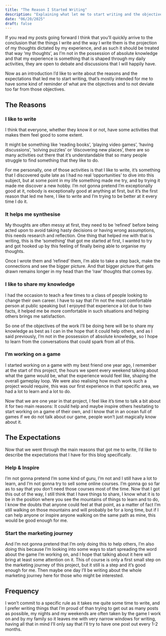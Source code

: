 ```yaml
---
title: "The Reason I Started Writing"
description: "Explaining what let me to start writing and the objectives."
date: "06/20/2025"
draft: false
---
```


If you read my posts going forward I think that you’ll quickly arrive to the conclusion that the things I write and the way I write them is the projection of my thoughts dictated by my experience, and as such it should be treated that way ‘my thoughts’, as I’m not in the possession of absolute knowledge and that my experience is something that is shaped through my daily activities, they are open to debate and discussions that I will happily have.

Now as an introduction I’d like to write about the reasons and the expectations that led me to start writing, that’s mostly intended for me to have some kind of reminder of what are the objectives and to not deviate too far from those objectives.

## The Reasons

### I like to write

I think that everyone, whether they know it or not, have some activities that makes them feel good to some extent.

It might be something like ‘reading books’, ‘playing video games’, ‘having discussions’, ‘solving puzzles’ or ‘discovering new places’, there are so many activities out there that it’s understandable that so many people struggle to find something that they like to do.

For me personally, one of those activities is that I like to write, it’s something that I discovered quite late as I had no real ‘opportunities’ to dive into this subject, but at some point in my life something made me try, and by trying it made me discover a new hobby. I’m not gonna pretend I’m exceptionally good at it, nobody is exceptionally good at anything at first, but it’s the first reason that led me here, I like to write and I’m trying to be better at it every time I do it.

### It helps me synthesise

My thoughts are often messy at first, they need to be ‘refined’ before being acted upon to avoid taking hasty decisions or having wrong assumptions, this needs research and reflection. One thing that helped me with that is writing, this is the ‘something’ that got me started at first, I wanted to try and got hooked up by this feeling of finally being able to organise my thoughts.

Once I wrote them and ‘refined’ them, I’m able to take a step back, make the connections and see the bigger picture. And that bigger picture that gets drawn remains longer in my head than the ‘raw’ thoughts that comes by.

### I like to share my knowledge

I had the occasion to teach a few times to a class of people looking to change their own career. I have to say that I’m not the most comfortable person at public speaking but I enjoyed that experience a lot due to two facts, it helped me be more comfortable in such situations and helping others brings me satisfaction.

So one of the objectives of the work I’ll be doing here will be to share my knowledge as best as I can in the hope that it could help others, and as I said previously, I’m not in the possession of absolute knowledge, so I hope to learn from the conversations that could spark from all of this.

### I’m working on a game

I started working on a game with my best friend one year ago, I remember at the start of this project, the hours we spent every weekend talking about what the game would be, what the experience would feel like, shaping the overall gameplay loop. We were also realising how much work such a project would require, this was our first experience in that specific area, we had a lot to learn and a lot to do.

Now that we are one year in that project, I feel like it’s time to talk a bit about it for two main reasons: It could help and maybe inspire others hesitating to start working on a game of their own, and I know that in an ocean full of games if we do not talk about our game, people won’t just magically know about it.

## The Expectations

Now that we went through the main reasons that got me to write, I’d like to describe the expectations that I have for this blog specifically.

### Help & Inspire

I’m not gonna pretend I’m some kind of guru, I’m not and I still have a lot to learn, and I’m not gonna try to sell some online courses. I’m gonna go so far as to say that you don’t need those courses most of the time.
Now that I got this out of the way, I still think that I have things to share, I know what it is to be in the position where you see the mountains of things to learn and to do, I know the doubts that anyone could feel at that point, as a matter of fact I’m still walking on those mountains and will probably be for a long time, but if I can help anyone or inspire anyone walking on the same path as mine, this would be good enough for me.

### Start the marketing journey

And I’m not gonna pretend that I’m only doing this to help others, I’m also doing this because I’m looking into some ways to start spreading the word about the game I’m working on, and I hope that talking about it here will bring at least some attention on it. This of course is only a first small step on the marketing journey of this project, but it still is a step and it’s good enough for me. Then maybe one day I’ll be writing about the whole marketing journey here for those who might be interested.

## Frequency

I won’t commit to a specific rule as it takes me quite some time to write, and I prefer writing things that I’m proud of than trying to get out as many posts as possible, my nights and my weekends are often taken by the game I work on and by my family so it leaves me with very narrow windows for writing, having all that in mind I’ll only say that I’ll try to have one post out every 1-2 months.